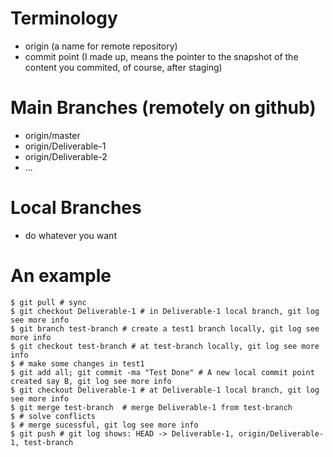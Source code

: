 # Terminology
- origin (a name for remote repository)
- commit point (I made up, means the pointer to the snapshot of the content you commited, of course, after staging) 

# Main Branches (remotely on github)
- origin/master
- origin/Deliverable-1
- origin/Deliverable-2
- ...

# Local Branches
- do whatever you want

# An example
```
$ git pull # sync
$ git checkout Deliverable-1 # in Deliverable-1 local branch, git log see more info
$ git branch test-branch # create a test1 branch locally, git log see more info
$ git checkout test-branch # at test-branch locally, git log see more info
$ # make some changes in test1
$ git add all; git commit -ma "Test Done" # A new local commit point created say B, git log see more info
$ git checkout Deliverable-1 # at Deliverable-1 local branch, git log see more info
$ git merge test-branch  # merge Deliverable-1 from test-branch
$ # solve conflicts
$ # merge sucessful, git log see more info
$ git push # git log shows: HEAD -> Deliverable-1, origin/Deliverable-1, test-branch
```

